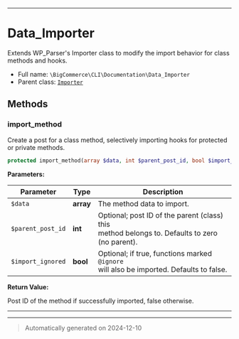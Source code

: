 ***

# Data_Importer

Extends WP_Parser's Importer class to modify the import behavior for class methods and hooks.



* Full name: `\BigCommerce\CLI\Documentation\Data_Importer`
* Parent class: [`Importer`](../../../WP_Parser/Importer.md)




## Methods


### import_method

Create a post for a class method, selectively importing hooks for protected or private methods.

```php
protected import_method(array $data, int $parent_post_id, bool $import_ignored = false): bool|int
```








**Parameters:**

| Parameter | Type | Description |
|-----------|------|-------------|
| `$data` | **array** | The method data to import. |
| `$parent_post_id` | **int** | Optional; post ID of the parent (class) this<br />method belongs to. Defaults to zero (no parent). |
| `$import_ignored` | **bool** | Optional; if true, functions marked `@ignore`<br />will also be imported. Defaults to false. |


**Return Value:**

Post ID of the method if successfully imported, false otherwise.




***


***
> Automatically generated on 2024-12-10
